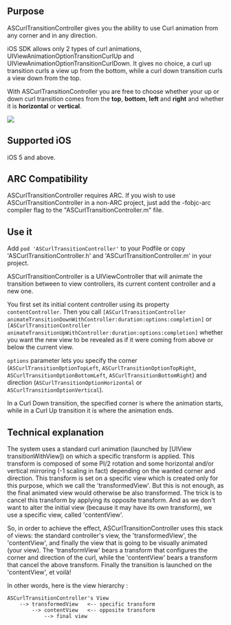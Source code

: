 ## Purpose
ASCurlTransitionController gives you the ability to use Curl animation from any corner and in any direction.

iOS SDK allows only 2 types of curl animations, UIViewAnimationOptionTransitionCurlUp and UIViewAnimationOptionTransitionCurlDown. It gives no choice, a curl up transition curls a view up from the bottom, while a curl down transition curls a view down from the top.

With ASCurlTransitionController you are free to choose whether your up or down curl transition comes from the **top**, **bottom**, **left** and **right** and whether it is **horizontal** or **vertical**.


![](https://github.com/autresphere/ASCurlTransitionController/raw/master/Screenshots/iPhoneVideo.gif)


## Supported iOS
iOS 5 and above.

## ARC Compatibility
ASCurlTransitionController requires ARC. If you wish to use ASCurlTransitionController in a non-ARC project, just add the -fobjc-arc compiler flag to the "ASCurlTransitionController.m" file.

## Use it
Add `pod 'ASCurlTransitionController'` to your Podfile or copy 'ASCurlTransitionController.h' and 'ASCurlTransitionController.m' in your project.

ASCurlTransitionController is a UIViewController that will animate the transition between to view controllers, its current content controller and a new one.

You first set its initial content controller using its property `contentController`. Then you call `[ASCurlTransitionController animateTransitionDownWithController:duration:options:completion]` or `[ASCurlTransitionController animateTransitionUpWithController:duration:options:completion]` whether you want the new view to be revealed as if it were coming from above or below the current view.

`options` parameter lets you specify the corner (`ASCurlTransitionOptionTopLeft`, `ASCurlTransitionOptionTopRight`, `ASCurlTransitionOptionBottomLeft`, `ASCurlTransitionBottomRight`) and direction (`ASCurlTransitionOptionHorizontal` or `ASCurlTransitionOptionVertical`).

In a Curl Down transition, the specified corner is where the animation starts, while in a Curl Up transition it is where the animation ends. 


## Technical explanation
The system uses a standard curl animation (launched by [UIView transitionWithView]) on which a specific transform is applied. This transform is composed of some PI/2 rotation and some horizontal and/or vertical mirroring (-1 scaling in fact) depending on the wanted corner and direction. This transform is set on a specific view which is created only for this purpose, which we call the 'transformedView'. But this is not enough, as the final animated view would otherwise be also transformed. The trick is to cancel this transform by applying its opposite transform. And as we don't want to alter the initial view (because it may have its own transform), we use a specific view, called 'contentView'.

So, in order to achieve the effect, ASCurlTransitionController uses this stack of views: the standard controller's view, the 'transformedView', the 'contentView', and finally the view that is going to be visually animated (your view).
The 'transformView' bears a transform that configures the corner and direction of the curl, while the 'contentView' bears a transform that cancel the above transform. Finally the transition is launched on the 'contentView', et voilà!

In other words, here is the view hierarchy :

	ASCurlTransitionController's View
		--> transformedView   <-- specific transform
			--> contentView   <-- opposite transform
				--> final view

